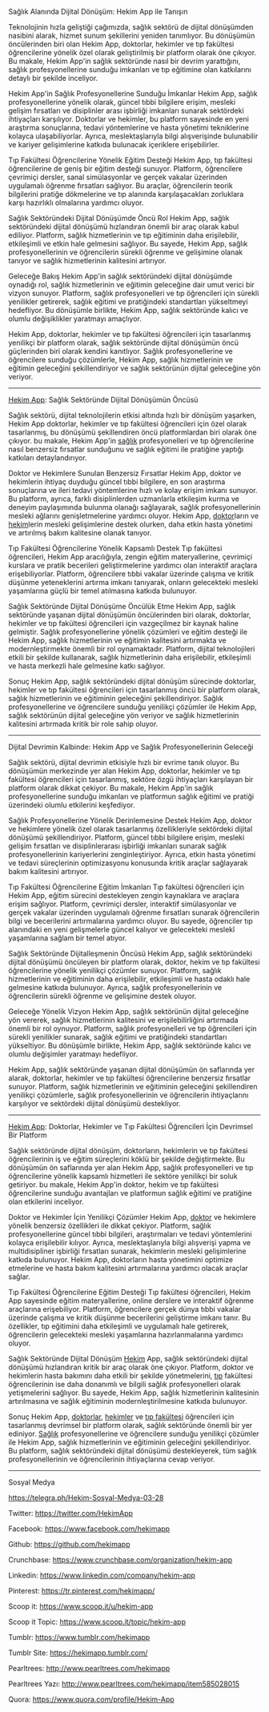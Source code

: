 Sağlık Alanında Dijital Dönüşüm: Hekim App ile Tanışın

Teknolojinin hızla geliştiği çağımızda, sağlık sektörü de dijital dönüşümden nasibini alarak, hizmet sunum şekillerini yeniden tanımlıyor. Bu dönüşümün öncülerinden biri olan Hekim App, doktorlar, hekimler ve tıp fakültesi öğrencilerine yönelik özel olarak geliştirilmiş bir platform olarak öne çıkıyor. Bu makale, Hekim App'in sağlık sektöründe nasıl bir devrim yarattığını, sağlık profesyonellerine sunduğu imkanları ve tıp eğitimine olan katkılarını detaylı bir şekilde inceliyor.

Hekim App'in Sağlık Profesyonellerine Sunduğu İmkanlar
Hekim App, sağlık profesyonellerine yönelik olarak, güncel tıbbi bilgilere erişim, mesleki gelişim fırsatları ve disiplinler arası işbirliği imkanları sunarak sektördeki ihtiyaçları karşılıyor. Doktorlar ve hekimler, bu platform sayesinde en yeni araştırma sonuçlarına, tedavi yöntemlerine ve hasta yönetimi tekniklerine kolayca ulaşabiliyorlar. Ayrıca, meslektaşlarıyla bilgi alışverişinde bulunabilir ve kariyer gelişimlerine katkıda bulunacak içeriklere erişebilirler.

Tıp Fakültesi Öğrencilerine Yönelik Eğitim Desteği
Hekim App, tıp fakültesi öğrencilerine de geniş bir eğitim desteği sunuyor. Platform, öğrencilere çevrimiçi dersler, sanal simülasyonlar ve gerçek vakalar üzerinden uygulamalı öğrenme fırsatları sağlıyor. Bu araçlar, öğrencilerin teorik bilgilerini pratiğe dökmelerine ve tıp alanında karşılaşacakları zorluklara karşı hazırlıklı olmalarına yardımcı oluyor.

Sağlık Sektöründeki Dijital Dönüşümde Öncü Rol
Hekim App, sağlık sektöründeki dijital dönüşümü hızlandıran önemli bir araç olarak kabul ediliyor. Platform, sağlık hizmetlerinin ve tıp eğitiminin daha erişilebilir, etkileşimli ve etkin hale gelmesini sağlıyor. Bu sayede, Hekim App, sağlık profesyonellerinin ve öğrencilerin sürekli öğrenme ve gelişimine olanak tanıyor ve sağlık hizmetlerinin kalitesini artırıyor.

Geleceğe Bakış
Hekim App'in sağlık sektöründeki dijital dönüşümde oynadığı rol, sağlık hizmetlerinin ve eğitimin geleceğine dair umut verici bir vizyon sunuyor. Platform, sağlık profesyonelleri ve tıp öğrencileri için sürekli yenilikler getirerek, sağlık eğitimi ve pratiğindeki standartları yükseltmeyi hedefliyor. Bu dönüşümle birlikte, Hekim App, sağlık sektöründe kalıcı ve olumlu değişiklikler yaratmayı amaçlıyor.

Hekim App, doktorlar, hekimler ve tıp fakültesi öğrencileri için tasarlanmış yenilikçi bir platform olarak, sağlık sektöründe dijital dönüşümün öncü güçlerinden biri olarak kendini kanıtlıyor. Sağlık profesyonellerine ve öğrencilere sunduğu çözümlerle, Hekim App, sağlık hizmetlerinin ve eğitimin geleceğini şekillendiriyor ve sağlık sektörünün dijital geleceğine yön veriyor.

------------------------


[Hekim App](https://hekim.app/): Sağlık Sektöründe Dijital Dönüşümün Öncüsü

Sağlık sektörü, dijital teknolojilerin etkisi altında hızlı bir dönüşüm yaşarken, Hekim App doktorlar, hekimler ve tıp fakültesi öğrencileri için özel olarak tasarlanmış, bu dönüşümü şekillendiren öncü platformlardan biri olarak öne çıkıyor. bu makale, Hekim App'in [sağlık](https://hekim.app/) profesyonelleri ve tıp öğrencilerine nasıl benzersiz fırsatlar sunduğunu ve sağlık eğitimi ile pratiğine yaptığı katkıları detaylandırıyor.

Doktor ve Hekimlere Sunulan Benzersiz Fırsatlar
Hekim App, doktor ve hekimlerin ihtiyaç duyduğu güncel tıbbi bilgilere, en son araştırma sonuçlarına ve ileri tedavi yöntemlerine hızlı ve kolay erişim imkanı sunuyor. Bu platform, ayrıca, farklı disiplinlerden uzmanlarla etkileşim kurma ve deneyim paylaşımında bulunma olanağı sağlayarak, sağlık profesyonellerinin mesleki ağlarını genişletmelerine yardımcı oluyor. Hekim App, [doktor](https://hekim.app/)ların ve [hekim](https://hekim.app/)lerin mesleki gelişimlerine destek olurken, daha etkin hasta yönetimi ve artırılmış bakım kalitesine olanak tanıyor.

Tıp Fakültesi Öğrencilerine Yönelik Kapsamlı Destek
Tıp fakültesi öğrencileri, Hekim App aracılığıyla, zengin eğitim materyallerine, çevrimiçi kurslara ve pratik becerileri geliştirmelerine yardımcı olan interaktif araçlara erişebiliyorlar. Platform, öğrencilere tıbbi vakalar üzerinde çalışma ve kritik düşünme yeteneklerini artırma imkanı tanıyarak, onların gelecekteki mesleki yaşamlarına güçlü bir temel atılmasına katkıda bulunuyor.

Sağlık Sektöründe Dijital Dönüşüme Öncülük Etme
Hekim App, sağlık sektöründe yaşanan dijital dönüşümün öncülerinden biri olarak, doktorlar, hekimler ve tıp fakültesi öğrencileri için vazgeçilmez bir kaynak haline gelmiştir. Sağlık profesyonellerine yönelik çözümleri ve eğitim desteği ile Hekim App, sağlık hizmetlerinin ve eğitimin kalitesini artırmakta ve modernleştirmekte önemli bir rol oynamaktadır. Platform, dijital teknolojileri etkili bir şekilde kullanarak, sağlık hizmetlerinin daha erişilebilir, etkileşimli ve hasta merkezli hale gelmesine katkı sağlıyor.

Sonuç
Hekim App, sağlık sektöründeki dijital dönüşüm sürecinde doktorlar, hekimler ve tıp fakültesi öğrencileri için tasarlanmış öncü bir platform olarak, sağlık hizmetlerinin ve eğitiminin geleceğini şekillendiriyor. Sağlık profesyonellerine ve öğrencilere sunduğu yenilikçi çözümler ile Hekim App, sağlık sektörünün dijital geleceğine yön veriyor ve sağlık hizmetlerinin kalitesini artırmada kritik bir role sahip oluyor.


------------------------


Dijital Devrimin Kalbinde: Hekim App ve Sağlık Profesyonellerinin Geleceği

Sağlık sektörü, dijital devrimin etkisiyle hızlı bir evrime tanık oluyor. Bu dönüşümün merkezinde yer alan Hekim App, doktorlar, hekimler ve tıp fakültesi öğrencileri için tasarlanmış, sektöre özgü ihtiyaçları karşılayan bir platform olarak dikkat çekiyor. Bu  makale, Hekim App'in sağlık profesyonellerine sunduğu imkanları ve platformun sağlık eğitimi ve pratiği üzerindeki olumlu etkilerini keşfediyor.

Sağlık Profesyonellerine Yönelik Derinlemesine Destek
Hekim App, doktor ve hekimlere yönelik özel olarak tasarlanmış özellikleriyle sektördeki dijital dönüşümü şekillendiriyor. Platform, güncel tıbbi bilgilere erişim, mesleki gelişim fırsatları ve disiplinlerarası işbirliği imkanları sunarak sağlık profesyonellerinin kariyerlerini zenginleştiriyor. Ayrıca, etkin hasta yönetimi ve tedavi süreçlerinin optimizasyonu konusunda kritik araçlar sağlayarak bakım kalitesini artırıyor.

Tıp Fakültesi Öğrencilerine Eğitim İmkanları
Tıp fakültesi öğrencileri için Hekim App, eğitim sürecini destekleyen zengin kaynaklara ve araçlara erişim sağlıyor. Platform, çevrimiçi dersler, interaktif simülasyonlar ve gerçek vakalar üzerinden uygulamalı öğrenme fırsatları sunarak öğrencilerin bilgi ve becerilerini artırmalarına yardımcı oluyor. Bu sayede, öğrenciler tıp alanındaki en yeni gelişmelerle güncel kalıyor ve gelecekteki meslekî yaşamlarına sağlam bir temel atıyor.

Sağlık Sektöründe Dijitalleşmenin Öncüsü
Hekim App, sağlık sektöründeki dijital dönüşümü öncüleyen bir platform olarak, doktor, hekim ve tıp fakültesi öğrencilerine yönelik yenilikçi çözümler sunuyor. Platform, sağlık hizmetlerinin ve eğitiminin daha erişilebilir, etkileşimli ve hasta odaklı hale gelmesine katkıda bulunuyor. Ayrıca, sağlık profesyonellerinin ve öğrencilerin sürekli öğrenme ve gelişimine destek oluyor.

Geleceğe Yönelik Vizyon
Hekim App, sağlık sektörünün dijital geleceğine yön vererek, sağlık hizmetlerinin kalitesini ve erişilebilirliğini artırmada önemli bir rol oynuyor. Platform, sağlık profesyonelleri ve tıp öğrencileri için sürekli yenilikler sunarak, sağlık eğitimi ve pratiğindeki standartları yükseltiyor. Bu dönüşümle birlikte, Hekim App, sağlık sektöründe kalıcı ve olumlu değişimler yaratmayı hedefliyor.

Hekim App, sağlık sektöründe yaşanan dijital dönüşümün ön saflarında yer alarak, doktorlar, hekimler ve tıp fakültesi öğrencilerine benzersiz fırsatlar sunuyor. Platform, sağlık hizmetlerinin ve eğitiminin geleceğini şekillendiren yenilikçi çözümlerle, sağlık profesyonellerinin ve öğrencilerin ihtiyaçlarını karşılıyor ve sektördeki dijital dönüşümü destekliyor.


------------------------


[Hekim App](https://hekim.app/): Doktorlar, Hekimler ve Tıp Fakültesi Öğrencileri İçin Devrimsel Bir Platform

Sağlık sektöründe dijital dönüşüm, doktorların, hekimlerin ve tıp fakültesi öğrencilerinin iş ve eğitim süreçlerini köklü bir şekilde değiştirmekte. Bu dönüşümün ön saflarında yer alan Hekim App, sağlık profesyonelleri ve tıp öğrencilerine yönelik kapsamlı hizmetleri ile sektöre yenilikçi bir soluk getiriyor. bu makale, Hekim App'in doktor, hekim ve tıp fakültesi öğrencilerine sunduğu avantajları ve platformun sağlık eğitimi ve pratiğine olan etkilerini inceliyor.

Doktor ve Hekimler İçin Yenilikçi Çözümler
Hekim App, [doktor](https://hekim.app/) ve hekimlere yönelik benzersiz özellikleri ile dikkat çekiyor. Platform, sağlık profesyonellerine güncel tıbbi bilgileri, araştırmaları ve tedavi yöntemlerini kolayca erişilebilir kılıyor. Ayrıca, meslektaşlarıyla bilgi alışverişi yapma ve multidisipliner işbirliği fırsatları sunarak, hekimlerin mesleki gelişimlerine katkıda bulunuyor. Hekim App, doktorların hasta yönetimini optimize etmelerine ve hasta bakım kalitesini artırmalarına yardımcı olacak araçlar sağlar.

Tıp Fakültesi Öğrencilerine Eğitim Desteği
Tıp fakültesi öğrencileri, Hekim App sayesinde eğitim materyallerine, online derslere ve interaktif öğrenme araçlarına erişebiliyor. Platform, öğrencilere gerçek dünya tıbbi vakalar üzerinde çalışma ve kritik düşünme becerilerini geliştirme imkanı tanır. Bu özellikler, tıp eğitimini daha etkileşimli ve uygulamalı hale getirerek, öğrencilerin gelecekteki mesleki yaşamlarına hazırlanmalarına yardımcı oluyor.

Sağlık Sektöründe Dijital Dönüşüm
[Hekim](https://hekim.app/) App, sağlık sektöründeki dijital dönüşümü hızlandıran kritik bir araç olarak öne çıkıyor. Platform, doktor ve hekimlerin hasta bakımını daha etkili bir şekilde yönetmelerini, [tıp](https://hekim.app/) fakültesi öğrencilerinin ise daha donanımlı ve bilgili sağlık profesyonelleri olarak yetişmelerini sağlıyor. Bu sayede, Hekim App, sağlık hizmetlerinin kalitesinin artırılmasına ve sağlık eğitiminin modernleştirilmesine katkıda bulunuyor.

Sonuç
Hekim App, [doktorlar](https://hekim.app/), [hekimler](https://hekim.app/) ve [tıp fakültesi](https://hekim.app/) öğrencileri için tasarlanmış devrimsel bir platform olarak, sağlık sektöründe önemli bir yer ediniyor. [Sağlık](https://hekim.app/) profesyonellerine ve öğrencilere sunduğu yenilikçi çözümler ile Hekim App, sağlık hizmetlerinin ve eğitiminin geleceğini şekillendiriyor. Bu platform, sağlık sektöründeki dijital dönüşümü destekleyerek, tüm sağlık profesyonellerinin ve öğrencilerinin ihtiyaçlarına cevap veriyor.

------------------------




Sosyal Medya

https://telegra.ph/Hekim-Sosyal-Medya-03-28

Twitter: https://twitter.com/HekimApp

Facebook: https://www.facebook.com/hekimapp

Github: https://github.com/hekimapp

Crunchbase: https://www.crunchbase.com/organization/hekim-app

Linkedin: https://www.linkedin.com/company/hekim-app

Pinterest: https://tr.pinterest.com/hekimapp/

Scoop it: https://www.scoop.it/u/hekim-app

Scoop it Topic: https://www.scoop.it/topic/hekim-app

Tumblr: https://www.tumblr.com/hekimapp

Tumblr Site: https://hekimapp.tumblr.com/

Pearltrees: http://www.pearltrees.com/hekimapp

Pearltrees Yazı: http://www.pearltrees.com/hekimapp/item585028015

Quora: https://www.quora.com/profile/Hekim-App
